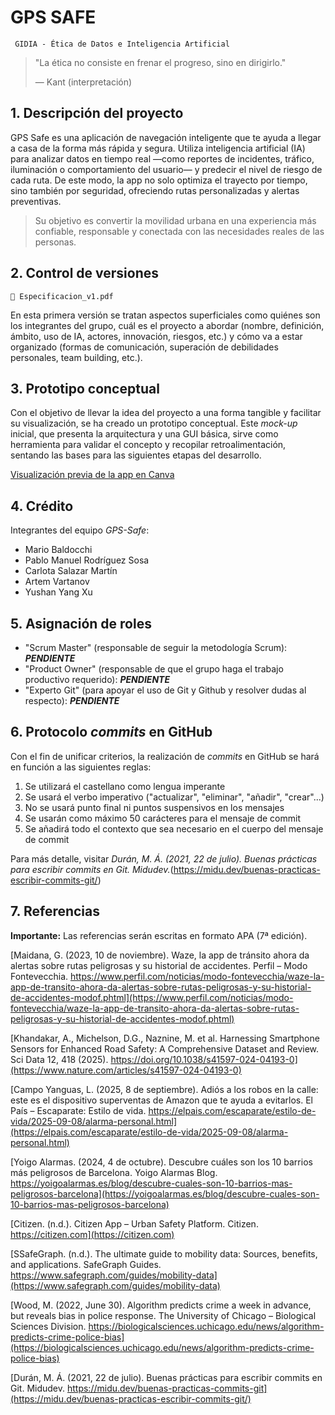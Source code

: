 # GPS SAFE

<code> GIDIA - Ética de Datos e Inteligencia Artificial </code>

>  "La ética no consiste en frenar el progreso, sino en dirigirlo."
>
>   — Kant (interpretación)


## 1. Descripción del proyecto

GPS Safe es una aplicación de navegación inteligente que te ayuda a llegar a casa de la forma más rápida y segura. Utiliza inteligencia artificial (IA) para analizar datos en tiempo real —como reportes de incidentes, tráfico, iluminación o comportamiento del usuario— y predecir el nivel de riesgo de cada ruta. De este modo, la app no solo optimiza el trayecto por tiempo, sino también por seguridad, ofreciendo rutas personalizadas y alertas preventivas. 

> Su objetivo es convertir la movilidad urbana en una experiencia más confiable, responsable y conectada con las necesidades reales de las personas.


## 2. Control de versiones

```📑 Especificacion_v1.pdf```

En esta primera versión se tratan aspectos superficiales como quiénes son los integrantes del grupo, cuál es el proyecto a abordar (nombre, definición, ámbito, uso de IA, actores, innovación, riesgos, etc.) y cómo va a estar organizado (formas de comunicación, superación de debilidades personales, team building, etc.).


## 3. Prototipo conceptual

Con el objetivo de llevar la idea del proyecto a una forma tangible y facilitar su visualización, se ha creado un prototipo conceptual. Este *mock-up* inicial, que presenta la arquitectura y una GUI básica, sirve como herramienta para validar el concepto y recopilar retroalimentación, sentando las bases para las siguientes etapas del desarrollo.

[Visualización previa de la app en Canva](https://www.canva.com/design/DAG2FMkn63Q/IrMF0guvsO35Kviok0BNKw/view?utm_content=DAG2FMkn63Q&utm_campaign=designshare&utm_medium=link2&utm_source=uniquelinks&utlId=he84d66c04d)


## 4. Crédito

Integrantes del equipo *GPS-Safe*:

- Mario Baldocchi
- Pablo Manuel Rodríguez Sosa
- Carlota Salazar Martín
- Artem Vartanov
- Yushan Yang Xu


## 5. Asignación de roles

- "Scrum Master" (responsable de seguir la metodología Scrum): ***PENDIENTE***
- "Product Owner" (responsable de que el grupo haga el trabajo productivo requerido): ***PENDIENTE***
- "Experto Git" (para apoyar el uso de Git y Github y resolver dudas al respecto): ***PENDIENTE***


## 6. Protocolo *commits* en GitHub

Con el fin de unificar criterios, la realización de *commits* en GitHub se hará en función a las siguientes reglas:

1. Se utilizará el castellano como lengua imperante
2. Se usará el verbo imperativo ("actualizar", "eliminar", "añadir", "crear"...)
3. No se usará punto final ni puntos suspensivos en los mensajes
4. Se usarán como máximo 50 carácteres para el mensaje de commit
5. Se añadirá todo el contexto que sea necesario en el cuerpo del mensaje de commit

Para más detalle, visitar *Durán, M. Á. (2021, 22 de julio). Buenas prácticas para escribir commits en Git. Midudev.*(https://midu.dev/buenas-practicas-escribir-commits-git/)


## 7. Referencias

**Importante:** Las referencias serán escritas en formato APA (7ª edición).

[Maidana, G. (2023, 10 de noviembre). Waze, la app de tránsito ahora da alertas sobre rutas peligrosas y su historial de accidentes. Perfil – Modo Fontevecchia. https://www.perfil.com/noticias/modo-fontevecchia/waze-la-app-de-transito-ahora-da-alertas-sobre-rutas-peligrosas-y-su-historial-de-accidentes-modof.phtml](https://www.perfil.com/noticias/modo-fontevecchia/waze-la-app-de-transito-ahora-da-alertas-sobre-rutas-peligrosas-y-su-historial-de-accidentes-modof.phtml)

[Khandakar, A., Michelson, D.G., Naznine, M. et al. Harnessing Smartphone Sensors for Enhanced Road Safety: A Comprehensive Dataset and Review. Sci Data 12, 418 (2025). https://doi.org/10.1038/s41597-024-04193-0](https://www.nature.com/articles/s41597-024-04193-0)

[Campo Yanguas, L. (2025, 8 de septiembre). Adiós a los robos en la calle: este es el dispositivo superventas de Amazon que te ayuda a evitarlos. El País – Escaparate: Estilo de vida. https://elpais.com/escaparate/estilo-de-vida/2025-09-08/alarma-personal.html](https://elpais.com/escaparate/estilo-de-vida/2025-09-08/alarma-personal.html)

[Yoigo Alarmas. (2024, 4 de octubre). Descubre cuáles son los 10 barrios más peligrosos de Barcelona. Yoigo Alarmas Blog. https://yoigoalarmas.es/blog/descubre-cuales-son-10-barrios-mas-peligrosos-barcelona](https://yoigoalarmas.es/blog/descubre-cuales-son-10-barrios-mas-peligrosos-barcelona)

[Citizen. (n.d.). Citizen App – Urban Safety Platform. Citizen. https://citizen.com](https://citizen.com)

[SSafeGraph. (n.d.). The ultimate guide to mobility data: Sources, benefits, and applications. SafeGraph Guides. https://www.safegraph.com/guides/mobility-data](https://www.safegraph.com/guides/mobility-data)

[Wood, M. (2022, June 30). Algorithm predicts crime a week in advance, but reveals bias in police response. The University of Chicago – Biological Sciences Division. https://biologicalsciences.uchicago.edu/news/algorithm-predicts-crime-police-bias](https://biologicalsciences.uchicago.edu/news/algorithm-predicts-crime-police-bias)

[Durán, M. Á. (2021, 22 de julio). Buenas prácticas para escribir commits en Git. Midudev. https://midu.dev/buenas-practicas-commits-git](https://midu.dev/buenas-practicas-escribir-commits-git/)



